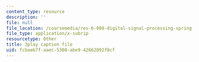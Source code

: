 ```yaml
---
content_type: resource
description: ''
file: null
file_location: /coursemedia/res-6-008-digital-signal-processing-spring-2011/fcbaeb7faaec5308abe942662892f8cf_zBJMh-m9b1E.vtt
file_type: application/x-subrip
resourcetype: Other
title: 3play caption file
uid: fcbaeb7f-aaec-5308-abe9-42662892f8cf
---
```

